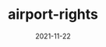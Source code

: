 ---
title: airport-rights
date: '2021-11-22'
video: 'https://youtu.be/VuQ23mhyBV8'
name: 'name field'
bottomSections: []
layout: PostLayout

name: AlertSection
label: Alert Section
groups:
  - sectionComponent
fields:
  - type: text
    name: body
---